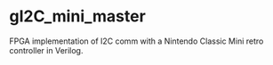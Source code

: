 # gI2C_mini_master
 FPGA implementation of I2C comm with a Nintendo Classic Mini retro controller in Verilog.

